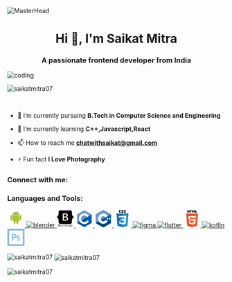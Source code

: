 ![MasterHead](https://www.google.com/url?sa=i&url=https%3A%2F%2Fgetsensibill.com%2Fblog%2Fmachine-learning-receipts-2&psig=AOvVaw3HulVtOfuIGZuFXcs5IHQu&ust=1695048744003000&source=images&cd=vfe&opi=89978449&ved=0CBAQjRxqFwoTCIj7jeTysYEDFQAAAAAdAAAAABAX)
<h1 align="center">Hi 👋, I'm Saikat Mitra</h1>
<h3 align="center">A passionate frontend developer from India</h3>
<img aling="right" alt="coding" widht="400" src="https://camo.githubusercontent.com/6dafd3951d7dbb4a392131f91b79ce6eddd47a4f690e8c2d910be9dbad373480/68747470733a2f2f63646e2e6472696262626c652e636f6d2f75736572732f3739353539372f73637265656e73686f74732f363038313434342f6d6f62696c655f646576656c6f706d656e74322e676966">

<p align="left"> <img src="https://komarev.com/ghpvc/?username=saikatmitra07&label=Profile%20views&color=0e75b6&style=flat" alt="saikatmitra07" /> </p>

<p align="left"> <a href="https://twitter.com/" target="blank"><img src="https://img.shields.io/twitter/follow/?logo=twitter&style=for-the-badge" alt="" /></a> </p>

- 🔭 I’m currently pursuing **B.Tech in Computer Science and Engineering**

- 🌱 I’m currently learning **C++,Javascript,React**

- 📫 How to reach me **chatwithsaikat@gmail.com**

- ⚡ Fun fact **I Love Photography**

<h3 align="left">Connect with me:</h3>
<p align="left">
</p>

<h3 align="left">Languages and Tools:</h3>
<p align="left"> <a href="https://developer.android.com" target="_blank" rel="noreferrer"> <img src="https://raw.githubusercontent.com/devicons/devicon/master/icons/android/android-original-wordmark.svg" alt="android" width="40" height="40"/> </a> <a href="https://www.blender.org/" target="_blank" rel="noreferrer"> <img src="https://download.blender.org/branding/community/blender_community_badge_white.svg" alt="blender" width="40" height="40"/> </a> <a href="https://getbootstrap.com" target="_blank" rel="noreferrer"> <img src="https://raw.githubusercontent.com/devicons/devicon/master/icons/bootstrap/bootstrap-plain-wordmark.svg" alt="bootstrap" width="40" height="40"/> </a> <a href="https://www.cprogramming.com/" target="_blank" rel="noreferrer"> <img src="https://raw.githubusercontent.com/devicons/devicon/master/icons/c/c-original.svg" alt="c" width="40" height="40"/> </a> <a href="https://www.w3schools.com/cpp/" target="_blank" rel="noreferrer"> <img src="https://raw.githubusercontent.com/devicons/devicon/master/icons/cplusplus/cplusplus-original.svg" alt="cplusplus" width="40" height="40"/> </a> <a href="https://www.w3schools.com/css/" target="_blank" rel="noreferrer"> <img src="https://raw.githubusercontent.com/devicons/devicon/master/icons/css3/css3-original-wordmark.svg" alt="css3" width="40" height="40"/> </a> <a href="https://www.figma.com/" target="_blank" rel="noreferrer"> <img src="https://www.vectorlogo.zone/logos/figma/figma-icon.svg" alt="figma" width="40" height="40"/> </a> <a href="https://flutter.dev" target="_blank" rel="noreferrer"> <img src="https://www.vectorlogo.zone/logos/flutterio/flutterio-icon.svg" alt="flutter" width="40" height="40"/> </a> <a href="https://www.w3.org/html/" target="_blank" rel="noreferrer"> <img src="https://raw.githubusercontent.com/devicons/devicon/master/icons/html5/html5-original-wordmark.svg" alt="html5" width="40" height="40"/> </a> <a href="https://kotlinlang.org" target="_blank" rel="noreferrer"> <img src="https://www.vectorlogo.zone/logos/kotlinlang/kotlinlang-icon.svg" alt="kotlin" width="40" height="40"/> </a> <a href="https://www.photoshop.com/en" target="_blank" rel="noreferrer"> <img src="https://raw.githubusercontent.com/devicons/devicon/master/icons/photoshop/photoshop-line.svg" alt="photoshop" width="40" height="40"/> </a> </p>

<p><img align="left" src="https://github-readme-stats.vercel.app/api/top-langs?username=saikatmitra07&show_icons=true&locale=en&layout=compact" alt="saikatmitra07" /></p>

<p>&nbsp;<img align="center" src="https://github-readme-stats.vercel.app/api?username=saikatmitra07&show_icons=true&locale=en" alt="saikatmitra07" /></p>

<p><img align="center" src="https://github-readme-streak-stats.herokuapp.com/?user=saikatmitra07&" alt="saikatmitra07" /></p>
